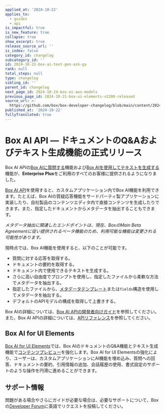 ```yaml
---
applied_at: '2024-10-22'
applies_to:
  - guides
  - api
is_impactful: true
is_new_feature: true
collapse: true
show_excerpt: true
release_source_url: ''
is_index: false
category_id: changelog
subcategory_id: ''
id: 2024-10-22-box-ai-text-gen-ask-ga
rank: null
total_steps: null
type: changelog
sibling_id: ''
parent_id: changelog
next_page_id: 2024-10-24-box-ai-aws-models
previous_page_id: 2024-10-21-box-ui-elements-v2200-released
source_url: >-
  https://github.com/box/box-developer-changelog/blob/main/content/2024/10-22-box-ai-text-gen-ask-ga.md
published_at: '2024-10-22'
fullyTranslated: true
---
```

# Box AI API — ドキュメントのQ&Aおよびテキスト生成機能の正式リリース

Box AI APIの[Box AIに質問する][2]機能および[Box AIを使用してテキストを生成する][3]機能が、**Enterprise Plus**をご利用のすべてのお客様に提供されるようになりました。

[Box AI API][1]を使用すると、カスタムアプリケーション内でBox AI機能を利用できます。たとえば、Box AIの質疑応答機能をサードパーティ製アプリケーションに実装したり、自社製品のコンテンツエディタ内で直接コンテンツを生成したりできます。また、指定したドキュメントからメタデータを抽出することもできます。

_メタデータ抽出に関連したエンドポイントは、現在、BoxのMain Beta Agreementに従い提供されるベータ機能のため、利用可能な機能は変更される可能性があります。_

<!-- more -->

現時点では、Box AI機能を使用すると、以下のことが可能です。

* 質問に対する応答を取得する。
* ドキュメントの要約を取得する。
* ドキュメント内で使用できるテキストを生成する。
* さらに高い自由度でプロンプトを使用し、指定したファイルから柔軟な方法でメタデータを抽出する。
* 指定したファイルから、[メタデータテンプレート][4]または`fields`構造を使用してメタデータを抽出する。
* デフォルトのAPIモデルの構成を取得して上書きする。

Box AIの詳細については、[Box AI APIの開発者向けガイド][1]を参照してください。また、Box AI APIの詳細については、[APIリファレンス][5]を参照してください。

## Box AI for UI Elements

[Box AI for UI Elements][6]では、Box AIのドキュメントのQ&A機能とテキスト生成機能で[コンテンツプレビュー][7]を強化します。Box AI for UI Elementsの強化により、ユーザーは、カスタムアプリケーションにAI機能を埋め込み、質問への回答、ドキュメントの要約、引用情報の追加、会話履歴の使用、書式設定のサポートのような操作を円滑に進めることができます。

## サポート情報

問題がある場合やさらにガイドが必要な場合は、必要なサポートについて、Boxの[Developer Forum][8]に英語でリクエストを投稿してください。

[1]: https://developer.box.com/guides/box-ai

[2]: g://box-ai/ai-tutorials/ask-questions/

[3]: g://box-ai/ai-tutorials/generate-text/

[4]: https://support.box.com/hc/en-us/articles/360044194033-Customizing-Metadata-Templates

[5]: e://ai-agent-ask/

[6]: g://embed/ui-elements/preview#box-ai-ui-element

[7]: g://embed/ui-elements/preview

[8]: https://forum.box.com/
